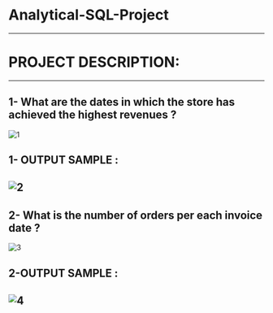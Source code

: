 # Analytical-SQL-Project
----------------------------------------------
# PROJECT DESCRIPTION:




--------------------------------------------------------------------------------
## 1- What are the dates in which the store has achieved the highest revenues ? 
![1](https://user-images.githubusercontent.com/121814714/219769665-9c21f48a-36e6-4bb0-a2e0-74d90ece07bd.PNG)
## 1- OUTPUT SAMPLE :
![2](https://user-images.githubusercontent.com/121814714/219769063-e39246ed-4f8e-4d73-b439-72868e34337e.PNG)
--------------------------------------------------------------------------------
## 2- What is the number of orders per each invoice date ?
![3](https://user-images.githubusercontent.com/121814714/219775344-14dae10d-6ac6-4c8a-adb8-16f5abdd55de.PNG)
## 2-OUTPUT SAMPLE :
![4](https://user-images.githubusercontent.com/121814714/219775526-9c02321d-0801-4ef0-b7f0-aec936e8423b.PNG)
-----------------------------------------------------------------------------
